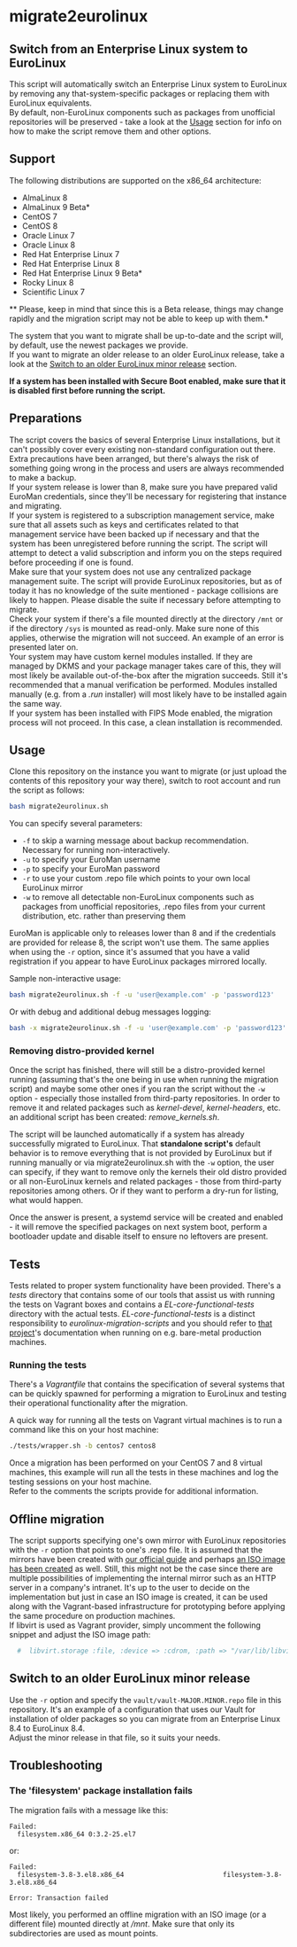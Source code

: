 # migrate2eurolinux

## Switch from an Enterprise Linux system to EuroLinux

This script will automatically switch an Enterprise Linux system to EuroLinux
by removing any that-system-specific packages or replacing them with EuroLinux
equivalents.  
By default, non-EuroLinux components such as packages from unofficial
repositories will be preserved - take a look at the [Usage](#usage) section for
info on how to make the script remove them and other options.

## Support

The following distributions are supported on the x86_64 architecture:

- AlmaLinux 8
- AlmaLinux 9 Beta\*
- CentOS 7
- CentOS 8
- Oracle Linux 7
- Oracle Linux 8
- Red Hat Enterprise Linux 7
- Red Hat Enterprise Linux 8
- Red Hat Enterprise Linux 9 Beta\*
- Rocky Linux 8
- Scientific Linux 7

\** Please, keep in mind that since this is a Beta release, things may change
rapidly and the migration script may not be able to keep up with them.*

The system that you want to migrate shall be up-to-date and the script will, by
default, use the newest packages we provide.   
If you want to migrate an older release to an older EuroLinux release, take a
look at the [Switch to an older EuroLinux minor
release](#switch-to-an-older-eurolinux-minor-release) section.

**If a system has been installed with Secure Boot enabled, make sure that it
is disabled first before running the script.**

## Preparations

The script covers the basics of several Enterprise Linux installations, but it
can't possibly cover every existing non-standard configuration out there.  
Extra precautions have been arranged, but there's always the risk of something
going wrong in the process and users are always recommended to make a backup.  
If your system release is lower than 8, make sure you have prepared valid
EuroMan credentials, since they'll be necessary for registering that instance
and migrating.  
If your system is registered to a subscription management service, make sure
that all assets such as keys and certificates related to that management
service have been backed up if necessary and that the system has been
unregistered before running the script. The script will attempt to detect a
valid subscription and inform you on the steps required before proceeding if
one is found.  
Make sure that your system does not use any centralized package management
suite. The script will provide EuroLinux repositories, but as of today it has
no knowledge of the suite mentioned - package collisions are likely to happen.
Please disable the suite if necessary before attempting to migrate.  
Check your system if there's a file mounted directly at the directory `/mnt`
or if the directory `/sys` is mounted as read-only. Make sure none of this
applies, otherwise the migration will not succeed. An example of an error is
presented later on.  
Your system may have custom kernel modules installed. If they are managed
by DKMS and your package manager takes care of this, they will most
likely be available out-of-the-box after the migration succeeds. Still
it's recommended that a manual verification be performed. Modules
installed manually (e.g. from a *.run* installer) will most likely have
to be installed again the same way.  
If your system has been installed with FIPS Mode enabled, the migration
process will not proceed. In this case, a clean installation is recommended.

## Usage

Clone this repository on the instance you want to migrate (or just upload the
contents of this repository your way there), switch to root account and run the
script as follows:

```bash
bash migrate2eurolinux.sh
```

You can specify several parameters:

- `-f` to skip a warning message about backup recommendation. Necessary for
  running non-interactively.
- `-u` to specify your EuroMan username
- `-p` to specify your EuroMan password
- `-r` to use your custom .repo file which points to your own local EuroLinux
  mirror
- `-w` to remove all detectable non-EuroLinux components such as packages from
  unofficial repositories, .repo files from your current distribution, etc. 
  rather than preserving them

EuroMan is applicable only to releases lower than 8 and if the credentials are
provided for release 8, the script won't use them. The same applies when using
the `-r` option, since it's assumed that you have a valid registration if you
appear to have EuroLinux packages mirrored locally.

Sample non-interactive usage:

```bash
bash migrate2eurolinux.sh -f -u 'user@example.com' -p 'password123'
```

Or with debug and additional debug messages logging:

```bash
bash -x migrate2eurolinux.sh -f -u 'user@example.com' -p 'password123' | tee -a migration_debug.log
```

### Removing distro-provided kernel

Once the script has finished, there will still be a distro-provided
kernel running (assuming that's the one being in use when running the
migration script) and maybe some other ones if you ran the script
without the `-w` option - especially those installed from third-party
repositories. In order to remove it and related packages such as
*kernel-devel*, *kernel-headers*, etc. an additional script has been
created: *remove_kernels.sh*.

The script will be launched automatically if a system has already successfully
migrated to EuroLinux. That **standalone script's** default behavior is to
remove everything that is not provided by EuroLinux but if running manually or
via migrate2eurolinux.sh with the `-w` option, the user can specify, if they
want to remove only the kernels their old distro provided or all non-EuroLinux
kernels and related packages - those from third-party repositories among
others. Or if they want to perform a dry-run for listing, what would happen.

Once the answer is present, a systemd service will be created and enabled - it
will remove the specified packages on next system boot, perform a bootloader
update and disable itself to ensure no leftovers are present.

## Tests

Tests related to proper system functionality have been provided. There's a
*tests* directory that contains some of our tools that assist us with running
the tests on Vagrant boxes and contains a *EL-core-functional-tests* directory
with the actual tests.
*EL-core-functional-tests* is a distinct responsibility to
*eurolinux-migration-scripts* and you should refer to [that
project](https://github.com/EuroLinux/EL-core-functional-tests)'s
documentation when running on e.g. bare-metal production machines.

### Running the tests

There's a *Vagrantfile* that contains the specification of several systems
that can be quickly spawned for performing a migration to EuroLinux and
testing their operational functionality after the migration. 

A quick way for running all the tests on Vagrant virtual machines is to run a
command like this on your host machine:

```bash
./tests/wrapper.sh -b centos7 centos8
```

Once a migration has been performed on your CentOS 7 and 8 virtual machines,
this example will run all the tests in these machines and log the testing
sessions on your host machine.  
Refer to the comments the scripts provide for additional information.

## Offline migration

The script supports specifying one's own mirror with EuroLinux repositories
with the `-r` option that points to one's .repo file. It is assumed that the
mirrors have been created with [our official
guide](https://docs.euro-linux.com/HowTo/mirror-eurolinux-locally/) and
perhaps [an ISO image has been
created](https://docs.euro-linux.com/HowTo/create-iso-with-repositories/) as
well. Still, this might not be the case since there are multiple possibilities
of implementing the internal mirror such as an HTTP server in a company's
intranet. It's up to the user to decide on the implementation but just in case
an ISO image is created, it can be used along with the Vagrant-based
infrastructure for prototyping before applying the same procedure on
production machines.  
If libvirt is used as Vagrant provider, simply uncomment the following
snippet and adjust the ISO image path:
```ruby
  #  libvirt.storage :file, :device => :cdrom, :path => "/var/lib/libvirt/images/mirror.iso"
```

## Switch to an older EuroLinux minor release

Use the `-r` option and specify the `vault/vault-MAJOR.MINOR.repo` file in this
repository. It's an example of a configuration that uses our Vault for
installation of older packages so you can migrate from an Enterprise Linux 8.4
to EuroLinux 8.4.  
Adjust the minor release in that file, so it suits your needs.

## Troubleshooting

### The 'filesystem' package installation fails

The migration fails with a message like this:
```
Failed:
  filesystem.x86_64 0:3.2-25.el7
```

or:
```
Failed:
  filesystem-3.8-3.el8.x86_64                         filesystem-3.8-3.el8.x86_64

Error: Transaction failed
```

Most likely, you performed an offline migration with an ISO image (or a
different file) mounted directly at */mnt*. Make sure that only its
subdirectories are used as mount points.

